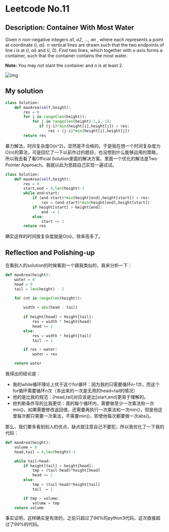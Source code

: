 # Leetcode No.11

## Description: Container With Most Water

Given *n* non-negative integers *a1*, *a2*, ..., *an* , where each represents a point at coordinate (*i*, *ai*). *n* vertical lines are drawn such that the two endpoints of line *i* is at (*i*, *ai*) and (*i*, 0). Find two lines, which together with x-axis forms a container, such that the container contains the most water.

**Note:** You may not slant the container and *n* is at least 2.

 

![img](https://s3-lc-upload.s3.amazonaws.com/uploads/2018/07/17/question_11.jpg)

## My solution

```python
class Solution:
    def maxArea(self,height):
        res = 0
        for i in range(len(height)):
            for j in range(len(height)-1,i,-1):
               if (j-i)*min(height[i],height[j]) > res:
                   res = (j-i)*min(height[i],height[j])
        return res   
```

暴力解法，时间复杂度O(n^2)，显然是不合格的。于是我在想一个时间复杂度为O(n)的算法，可是回忆了一下以前作过的题目，也没想到什么能够运用的策略，所以我去看了看Official Solution里面的解决方案。里面一个优化的解法是Two Pointer Approach。我就以此为思路自己实现一遍试试。

```python
class Solution:
    def maxArea(self,height):
        res = 0
        start,end = 0,len(height)-1
        while end>start:
            if (end-start)*min(height[end],height[start]) > res:
                res = (end-start)*min(height[end],height[start])
            if height[start] > height[end]:
                end -= 1
            else:
                start += 1
        return res
```

确实这样的时间按复杂度就是O(n)，效率高多了。

## Reflection and Polishing-up

在看别人的solution的时候看到一个跟我类似的，我来分析一下：

```python
def maxArea(height):
	water = 0
    head = 0
    tail = len(height) - 1

    for cnt in range(len(height)):
        
        width = abs(head - tail)
        
        if height[head] < height[tail]:   
            res = width * height[head]
            head += 1
        else:
            res = width * height[tail]
            tail -= 1

        if res > water:
            water = res

    return water
```

我得出的结论是：

- 我的while循环理论上优于这个for循环：因为我的只需要循环n-1次，而这个for循环需要循环n次（多出来的一次是无用的head=tail的情况）
- 他的是比我的规范：[head,tail]对应该是比[start,end]更易于理解的。
- 他判断条件写的比我更优：我的每个循环内，需要做至少一次乘法和一次min()，如果需要修改返回值，还需要再执行一次乘法和一次min()，但是他这里每次都只需要一次乘法，不需要min()，即使他每次都要做一次abs()。

那么，我们要多看到别人的优点，缺点就注意自己不要犯，所以我优化了一下我的代码：

```python
def maxArea(height):
    volume = 0
    head,tail = 0,len(height)-1

    while tail>head:
        if height[tail] > height[head]:
            tmp = (tail-head)*height[head]
            head += 1
        else:
            tmp = (tail-head)*height[tail]
            tail -= 1

        if tmp > volume:
            volume = tmp
    return volume
```

事实证明，这样确实是有效的，之前只超过了66%的python3代码，这次直接超过了99%的代码。